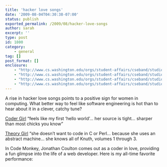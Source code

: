 ```yaml
---
title: 'hacker love songs'
date: '2009-08-04T04:30:38-07:00'
status: publish
exported_permalink: /2009/08/hacker-love-songs
author: sarah
excerpt: ''
type: post
id: 1800
category:
    - general
tag: []
post_format: []
enclosure:
    - "http://www.cs.washington.edu/orgs/student-affairs/cseband/studio/Theory%20Girl.mp3\n3811302\naudio/mpeg\n"
    - "http://www.cs.washington.edu/orgs/student-affairs/cseband/studio/Theory%20Girl.mp3\n3811302\naudio/mpeg\n"
    - "http://www.cs.washington.edu/orgs/student-affairs/cseband/studio/Theory%20Girl.mp3\n3811302\naudio/mpeg\n"
    - "http://www.cs.washington.edu/orgs/student-affairs/cseband/studio/Theory%20Girl.mp3\n3811302\naudio/mpeg\n"
---
```

A rise in hacker love songs points to a positive sign for women in computing. What better way to feel like software engineering is hot than to hear about it in a clever, catchy tune?

[Coder Girl](http://www.youtube.com/watch?v=B-m6JDYRFvk) “feels like my first ‘hello world’… her source is tight… sharper than most chicks you know”

[Theory Girl](http://www.cs.washington.edu/orgs/student-affairs/cseband/studio/Theory%20Girl.mp3) “she doesn’t want to code in C or Perl… because she uses an abstract machine… she knows all of Knuth, volumes 1 through 3.

In Code Monkey, Jonathan Coulton comes out as a coder in love, providing a fun glimpse into the life of a web developer. Here is my all-time favorite performance: